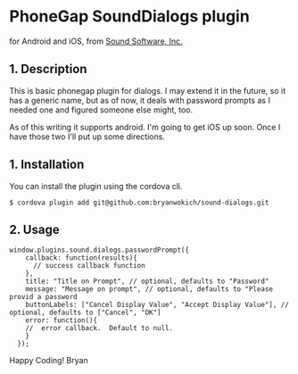 # PhoneGap SoundDialogs plugin

for Android and iOS, from [Sound Software, Inc.](http://www.sound-software.us)

## 1. Description
This is basic phonegap plugin for dialogs.  I may extend it in the future, so it has a generic name, but as of now, it deals with password prompts as I needed one and figured someone else might, too.  

As of this writing it supports android.  I'm going to get iOS up soon.  Once I have those two I'll put up some directions.


## 1.  Installation 

You can install the plugin using the cordova cli. 
```
$ cordova plugin add git@github.com:bryanwokich/sound-dialogs.git
```

## 2. Usage
```
window.plugins.sound.dialogs.passwordPrompt({
    callback: function(results){
      // success callback function 
    }, 
    title: "Title on Prompt", // optional, defaults to "Password"
    message: "Message on prompt", // optional, defaults to "Please provid a password
    buttonLabels: ["Cancel Display Value", "Accept Display Value"], // optional, defaults to ["Cancel", "OK"]
    error: function(){
    //  error callback.  Default to null.
    }
  });
```
Happy Coding!
Bryan 
